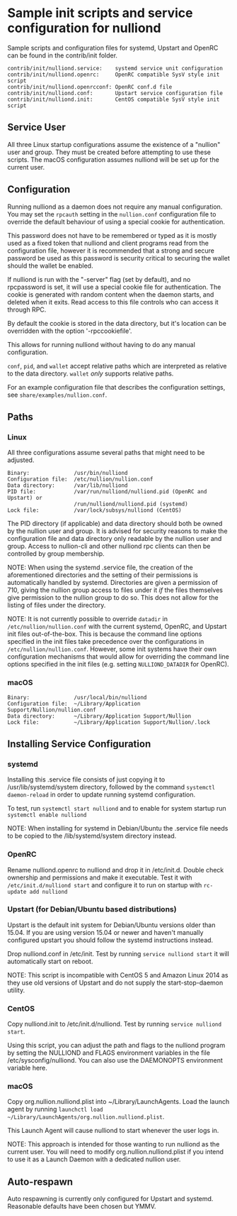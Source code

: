 Sample init scripts and service configuration for nulliond
==========================================================

Sample scripts and configuration files for systemd, Upstart and OpenRC
can be found in the contrib/init folder.

    contrib/init/nulliond.service:    systemd service unit configuration
    contrib/init/nulliond.openrc:     OpenRC compatible SysV style init script
    contrib/init/nulliond.openrcconf: OpenRC conf.d file
    contrib/init/nulliond.conf:       Upstart service configuration file
    contrib/init/nulliond.init:       CentOS compatible SysV style init script

Service User
---------------------------------

All three Linux startup configurations assume the existence of a "nullion" user
and group.  They must be created before attempting to use these scripts.
The macOS configuration assumes nulliond will be set up for the current user.

Configuration
---------------------------------

Running nulliond as a daemon does not require any manual configuration. You may
set the `rpcauth` setting in the `nullion.conf` configuration file to override
the default behaviour of using a special cookie for authentication.

This password does not have to be remembered or typed as it is mostly used
as a fixed token that nulliond and client programs read from the configuration
file, however it is recommended that a strong and secure password be used
as this password is security critical to securing the wallet should the
wallet be enabled.

If nulliond is run with the "-server" flag (set by default), and no rpcpassword is set,
it will use a special cookie file for authentication. The cookie is generated with random
content when the daemon starts, and deleted when it exits. Read access to this file
controls who can access it through RPC.

By default the cookie is stored in the data directory, but it's location can be overridden
with the option '-rpccookiefile'.

This allows for running nulliond without having to do any manual configuration.

`conf`, `pid`, and `wallet` accept relative paths which are interpreted as
relative to the data directory. `wallet` *only* supports relative paths.

For an example configuration file that describes the configuration settings,
see `share/examples/nullion.conf`.

Paths
---------------------------------

### Linux

All three configurations assume several paths that might need to be adjusted.

    Binary:              /usr/bin/nulliond
    Configuration file:  /etc/nullion/nullion.conf
    Data directory:      /var/lib/nulliond
    PID file:            /var/run/nulliond/nulliond.pid (OpenRC and Upstart) or
                         /run/nulliond/nulliond.pid (systemd)
    Lock file:           /var/lock/subsys/nulliond (CentOS)

The PID directory (if applicable) and data directory should both be owned by the
nullion user and group. It is advised for security reasons to make the
configuration file and data directory only readable by the nullion user and
group. Access to nullion-cli and other nulliond rpc clients can then be
controlled by group membership.

NOTE: When using the systemd .service file, the creation of the aforementioned
directories and the setting of their permissions is automatically handled by
systemd. Directories are given a permission of 710, giving the nullion group
access to files under it _if_ the files themselves give permission to the
nullion group to do so. This does not allow
for the listing of files under the directory.

NOTE: It is not currently possible to override `datadir` in
`/etc/nullion/nullion.conf` with the current systemd, OpenRC, and Upstart init
files out-of-the-box. This is because the command line options specified in the
init files take precedence over the configurations in
`/etc/nullion/nullion.conf`. However, some init systems have their own
configuration mechanisms that would allow for overriding the command line
options specified in the init files (e.g. setting `NULLIOND_DATADIR` for
OpenRC).

### macOS

    Binary:              /usr/local/bin/nulliond
    Configuration file:  ~/Library/Application Support/Nullion/nullion.conf
    Data directory:      ~/Library/Application Support/Nullion
    Lock file:           ~/Library/Application Support/Nullion/.lock

Installing Service Configuration
-----------------------------------

### systemd

Installing this .service file consists of just copying it to
/usr/lib/systemd/system directory, followed by the command
`systemctl daemon-reload` in order to update running systemd configuration.

To test, run `systemctl start nulliond` and to enable for system startup run
`systemctl enable nulliond`

NOTE: When installing for systemd in Debian/Ubuntu the .service file needs to be copied to the /lib/systemd/system directory instead.

### OpenRC

Rename nulliond.openrc to nulliond and drop it in /etc/init.d.  Double
check ownership and permissions and make it executable.  Test it with
`/etc/init.d/nulliond start` and configure it to run on startup with
`rc-update add nulliond`

### Upstart (for Debian/Ubuntu based distributions)

Upstart is the default init system for Debian/Ubuntu versions older than 15.04. If you are using version 15.04 or newer and haven't manually configured upstart you should follow the systemd instructions instead.

Drop nulliond.conf in /etc/init.  Test by running `service nulliond start`
it will automatically start on reboot.

NOTE: This script is incompatible with CentOS 5 and Amazon Linux 2014 as they
use old versions of Upstart and do not supply the start-stop-daemon utility.

### CentOS

Copy nulliond.init to /etc/init.d/nulliond. Test by running `service nulliond start`.

Using this script, you can adjust the path and flags to the nulliond program by
setting the NULLIOND and FLAGS environment variables in the file
/etc/sysconfig/nulliond. You can also use the DAEMONOPTS environment variable here.

### macOS

Copy org.nullion.nulliond.plist into ~/Library/LaunchAgents. Load the launch agent by
running `launchctl load ~/Library/LaunchAgents/org.nullion.nulliond.plist`.

This Launch Agent will cause nulliond to start whenever the user logs in.

NOTE: This approach is intended for those wanting to run nulliond as the current user.
You will need to modify org.nullion.nulliond.plist if you intend to use it as a
Launch Daemon with a dedicated nullion user.

Auto-respawn
-----------------------------------

Auto respawning is currently only configured for Upstart and systemd.
Reasonable defaults have been chosen but YMMV.
